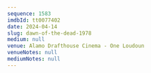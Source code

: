 ```yaml
---
sequence: 1583
imdbId: tt0077402
date: 2024-04-14
slug: dawn-of-the-dead-1978
medium: null
venue: Alamo Drafthouse Cinema - One Loudoun
venueNotes: null
mediumNotes: null
---
```

